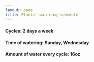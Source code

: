 ```yaml
---
layout: page
title: Plants' watering schedule
---
```


#### Cycles: 2 days a week
#### Time of watering: Sunday, Wednesday
#### Amount of water every cycle: 16oz


